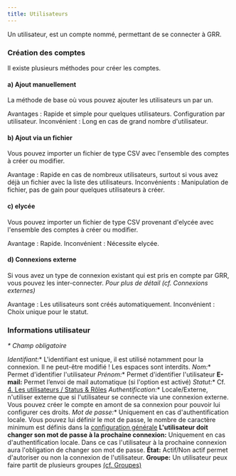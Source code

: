 ```yaml
---
title: Utilisateurs
---
```


Un utilisateur, est un compte nommé, permettant de se connecter à GRR.

### Création des comptes

Il existe plusieurs méthodes pour créer les comptes.

#### a) Ajout manuellement
La méthode de base où vous pouvez ajouter les utilisateurs un par un.

Avantages : Rapide et simple pour quelques utilisateurs. Configuration par utilisateur.
Inconvénient : Long en cas de grand nombre d'utilisateur.

#### b) Ajout via un fichier
Vous pouvez importer un fichier de type CSV avec l'ensemble des comptes à créer ou modifier.

Avantage : Rapide en cas de nombreux utilisateurs, surtout si vous avez déjà un fichier avec la liste des utilisateurs.
Inconvénients : Manipulation de fichier, pas de gain pour quelques utilisateurs à créer.

#### c) elycée
Vous pouvez importer un fichier de type CSV provenant d'elycée avec l'ensemble des comptes à créer ou modifier.

Avantage : Rapide.
Inconvénient : Nécessite elycée.

#### d) Connexions externe
Si vous avez un type de connexion existant qui est pris en compte par GRR, vous pouvez les inter-connecter.
_Pour plus de détail (cf. Connexions externes)_

Avantage : Les utilisateurs sont créés automatiquement.
Inconvénient : Choix unique pour le statut.

### Informations utilisateur
_* Champ obligatoire_

**Identifiant*:** L'identifiant est unique, il est utilisé notamment pour la connexion. Il ne peut-être modifié ! Les espaces sont interdits.
**Nom*:** Permet d'identifier l'utilisateur
**Prénom*:** Permet d'identifier l'utilisateur
**E-mail:** Permet l’envoi de mail automatique (si l'option est activé)
**Statut*:** Cf. [4. Les utilisateurs / Status & Rôles](http://devome.com/GRR/DOC/les-utilisateurs/statuts-and-roles)
**Authentification*:** Locale/Externe, n'utiliser externe que si l'utilisateur se connecte via une connexion externe. Vous pouvez créer le compte en amont de sa connexion pour pouvoir lui configurer ces droits.
**Mot de passe*:** Uniquement en cas d'authentification locale. Vous pouvez lui définir le mot de passe, le nombre de caractère minimum est définis dans la [configuration générale](http://devome.com/GRR/DOC/configuration-generale/securite-connexions)
**L'utilisateur doit changer son mot de passe à la prochaine connexion:** Uniquement en cas d'authentification locale. Dans ce cas l'utilisateur à la prochaine connexion aura l'obligation de changer son mot de passe.
**État:** Actif/Non actif permet d'autoriser ou non la connexion de l'utilisateur.
**Groupe:**  Un utilisateur peux faire partit de plusieurs groupes [(cf. Groupes)](http://devome.com/GRR/DOC/utilisateurs%20et%20acc%C3%A8s/groupes)
